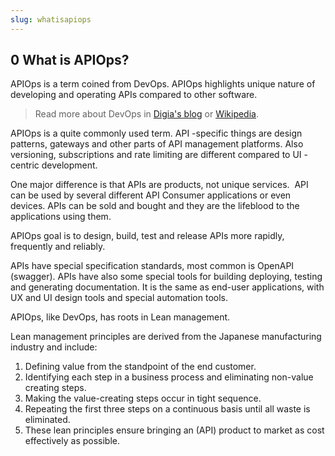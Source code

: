 ```yaml
---
slug: whatisapiops
---
```

## 0 What is APIOps? ##

APIOps is a term coined from DevOps. APIOps highlights unique nature of developing and operating APIs compared to other software. 

> Read more about DevOps in [Digia's blog](http://blog.digia.com/mika-on-devops) or [Wikipedia](https://en.wikipedia.org/wiki/DevOps).  
> 

APIOps is a quite commonly used term. API -specific things are design patterns, gateways and other parts of API management platforms. Also versioning, subscriptions and rate limiting are different compared to UI -centric development.

One major difference is that APIs are products, not unique services.  API can be used by several different API Consumer applications or even devices. APIs can be sold and bought and they are the lifeblood to the applications using them.

APIOps goal is to design, build, test and release APIs more rapidly, frequently and reliably.

APIs have special specification standards, most common is OpenAPI (swagger). APIs have also some special tools for building deploying, testing and generating documentation. It is the same as end-user applications, with UX and UI design tools and special automation tools.

APIOps, like DevOps, has roots in Lean management.

Lean management principles are derived from the Japanese manufacturing industry and include: 

1.  Defining value from the standpoint of the end customer. 
2.  Identifying each step in a business process and eliminating non-value creating steps. 
3.  Making the value-creating steps occur in tight sequence. 
4.  Repeating the first three steps on a continuous basis until all waste is eliminated. 
5.  These lean principles ensure bringing an (API) product to market as cost effectively as possible.
